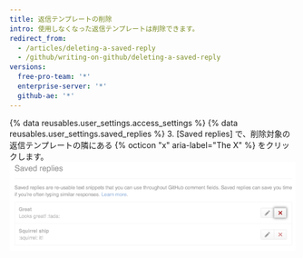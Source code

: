 ```yaml
---
title: 返信テンプレートの削除
intro: 使用しなくなった返信テンプレートは削除できます。
redirect_from:
  - /articles/deleting-a-saved-reply
  - /github/writing-on-github/deleting-a-saved-reply
versions:
  free-pro-team: '*'
  enterprise-server: '*'
  github-ae: '*'
---
```


{% data reusables.user_settings.access_settings %}
{% data reusables.user_settings.saved_replies %}
3. [Saved replies] で、削除対象の返信テンプレートの隣にある {% octicon "x" aria-label="The X" %} をクリックします。  
   ![返信テンプレートを削除する](/assets/images/help/settings/saved-replies-delete-existing.png)
